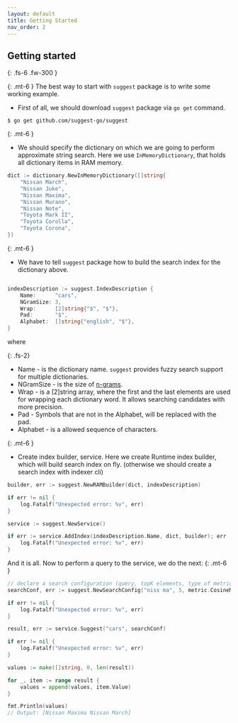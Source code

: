 ```yaml
---
layout: default
title: Getting Started
nav_order: 2
---
```


## Getting started
{: .fs-6 .fw-300 }

{: .mt-6 }
The best way to start with `suggest` package is to write some working example.

- First of all, we should download `suggest` package via `go get` command.

```console
$ go get github.com/suggest-go/suggest
```

{: .mt-6 }
- We should specify the dictionary on which we are going to perform approximate string search.
Here we use `InMemoryDictionary`, that holds all dictionary items in RAM memory.

```go
dict := dictionary.NewInMemoryDictionary([]string{
    "Nissan March",
    "Nissan Juke",
    "Nissan Maxima",
    "Nissan Murano",
    "Nissan Note",
    "Toyota Mark II",
    "Toyota Corolla",
    "Toyota Corona",
})

```

{: .mt-6 }
- We have to tell `suggest` package how to build the search index for the dictionary above.

```go

indexDescription := suggest.IndexDescription {
    Name:      "cars",
    NGramSize: 3,
    Wrap:      [2]string{"$", "$"},
    Pad:       "$",
    Alphabet:  []string{"english", "$"},
}

```

where

{: .fs-2}
- Name - is the dictionary name. `suggest` provides fuzzy search support for multiple dictionaries.
- NGramSize - is the size of [n-grams](https://en.wikipedia.org/wiki/N-gram).
- Wrap - is a [2]string array, where the first and the last elements are used for wrapping each dictionary word. It allows searching candidates with more precision.
- Pad - Symbols that are not in the Alphabet, will be replaced with the pad.
- Alphabet - is a allowed sequence of characters.


{: .mt-6 }
- Create index builder, service. Here we create Runtime index builder, which will build
search index on fly. (otherwise we should create a search index with indexer cli)

```go
builder, err := suggest.NewRAMBuilder(dict, indexDescription)

if err != nil {
    log.Fatalf("Unexpected error: %v", err)
}

service := suggest.NewService()

if err := service.AddIndex(indexDescription.Name, dict, builder); err != nil {
    log.Fatalf("Unexpected error: %v", err)
}
```

And it is all. Now to perform a query to the service, we do the next:
{: .mt-6 }

```go
// declare a search configuration (query, topK elements, type of metric, min similarity)
searchConf, err := suggest.NewSearchConfig("niss ma", 5, metric.CosineMetric(), 0.4)

if err != nil {
    log.Fatalf("Unexpected error: %v", err)
}

result, err := service.Suggest("cars", searchConf)

if err != nil {
    log.Fatalf("Unexpected error: %v", err)
}

values := make([]string, 0, len(result))

for _, item := range result {
    values = append(values, item.Value)
}

fmt.Println(values)
// Output: [Nissan Maxima Nissan March]
```
